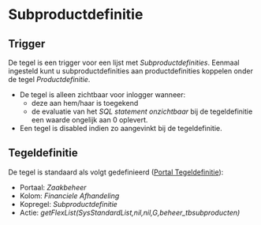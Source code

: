# Subproductdefinitie

## Trigger

De tegel is een trigger voor een lijst met *Subproductdefinities*. Eenmaal ingesteld kunt u subproductdefinities aan productdefinities koppelen onder de tegel *Productdefinitie*.

* De tegel is alleen zichtbaar voor inlogger wanneer:
  * deze aan hem/haar is toegekend
  * de evaluatie van het *SQL statement onzichtbaar* bij de tegeldefinitie een waarde ongelijk aan 0 oplevert.
* Een tegel is disabled indien zo aangevinkt bij de tegeldefinitie.

## Tegeldefinitie

De tegel is standaard als volgt gedefinieerd ([Portal Tegeldefinitie](/instellen_inrichten/portaldefinitie/portal_tegel.md)):

* Portaal: *Zaakbeheer*
* Kolom: *Financiele Afhandeling*
* Kopregel: *Subproductdefinitie*
* Actie: *getFlexList(SysStandardList,nil,nil,G,beheer_tbsubproducten)*
